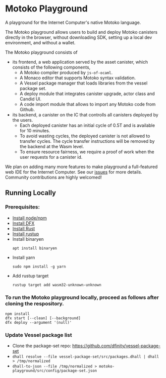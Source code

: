 # Motoko Playground

A playground for the Internet Computer's native Motoko language.

The Motoko playground allows users to build and deploy Motoko canisters directly in the browser,
without downloading SDK, setting up a local dev environment, and without a wallet.

The Motoko playground consists of

* its frontend, a web application served by the asset canister, which consists of the following components,
  + A Motoko compiler produced by `js-of-ocaml`.
  + A Monaco editor that supports Motoko syntax validation.
  + A Vessel package manager that loads libraries from the vessel package set.
  + A deploy module that integrates canister upgrade, actor class and Candid UI.
  + A code import module that allows to import any Motoko code from Github.
* its backend, a canister on the IC that controlls all canisters deployed by the users.
  + Each deployed canister has an initial cycle of 0.5T and is available for 10 minutes.
  + To avoid wasting cycles, the deployed canister is not allowed to transfer cycles. The cycle transfer instructions will be removed by the backend at the Wasm level.
  + To ensure resource fairness, we require a proof of work when the user requests for a canister id.

We plan on adding many more features to make playground a full-featured web IDE for the Internet Computer. See our [issues](https://github.com/dfinity/motoko-playground/issues) for more details. Community contributions are highly welcomed!

## Running Locally

### Prerequisites: 
- [Install node/npm](https://nodejs.org/en/download/)
- [Install DFX](https://sdk.dfinity.org/docs/quickstart/local-quickstart.html)
- [Install Rust](https://www.rust-lang.org/tools/install)
- [Install rustup](https://rustup.rs/)
- Install binaryen
  ```
  apt install binaryen
  ```
- Install yarn
  ```
  sudo npm install -g yarn
  ```
- Add rustup target
  ```
  rustup target add wasm32-unknown-unknown
  ```


### To run the Motoko playground locally, proceed as follows after cloning the respository.

```
npm install
dfx start [--clean] [--background]
dfx deploy --argument '(null)'
```

### Update Vessel package list

* Clone the package-set repo: https://github.com/dfinity/vessel-package-set
* `dhall resolve --file vessel-package-set/src/packages.dhall | dhall > /tmp/normalized`
* `dhall-to-json --file /tmp/normalized > motoko-playground/src/config/package-set.json`
